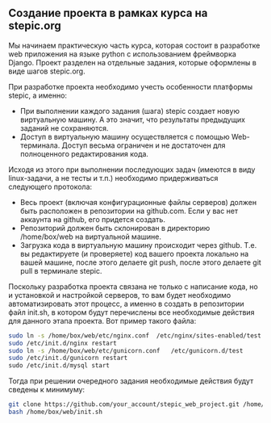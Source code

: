 
Создание проекта в рамках курса на stepic.org
----
Мы начинаем практическую часть курса, которая состоит в разработке web приложения на языке python c использованием фреймворка Django.  Проект разделен на отдельные задания, которые оформлены в виде шагов stepic.org.

При разработке проекта необходимо учесть особенности платформы stepic, а именно:

- При выполнении каждого задания (шага) stepic создает новую виртуальную машину. А это значит, что результаты предыдущих заданий не сохраняются.
- Доступ в виртуальную машину осуществляется с помощью Web-терминала. Доступ весьма ограничен и не достаточен для полноценного редактирования кода.

Исходя из этого при выполнении последующих задач (имеются в виду linux-задачи, а не тесты и т.п.) необходимо придерживаться следующего протокола:

- Весь проект (включая конфигурационные файлы серверов) должен быть расположен в репозитории на github.com.  Если у вас нет аккаунта на github, его придется создать.
- Репозиторий должен быть склонирован в директорию /home/box/web  на виртуальной машине.
- Загрузка кода в виртуальную машину происходит через github. Т.е. вы редактируете (и проверяете) код вашего проекта локально на вашей машине, после этого делаете git push, после этого делаете git pull в терминале stepic.

Поскольку разработка проекта связана не только с написание кода, но и установкой и настройкой серверов, то вам будет необходимо автоматизировать этот процесс, а именно в создать в репозитории файл init.sh, в котором будут перечислены все необходимые действия для данного этапа проекта.  Вот пример такого файла:

```bash
sudo ﻿ln -s /home/box/web/etc/nginx.conf  /etc/nginx/sites-enabled/test.conf
sudo /etc/init.d/nginx restart
sudo ln -s /home/box/web/etc/gunicorn.conf   /etc/gunicorn.d/test
sudo /etc/init.d/gunicorn restart
﻿sudo /etc/init.d/mysql start﻿
 ```
 
Тогда при решении очередного задания необходимые действия будут сведены к минимуму:

```bash
git clone https://github.com/your_account/stepic_web_project.git /home/box/web
bash /home/box/web/init.sh
```
